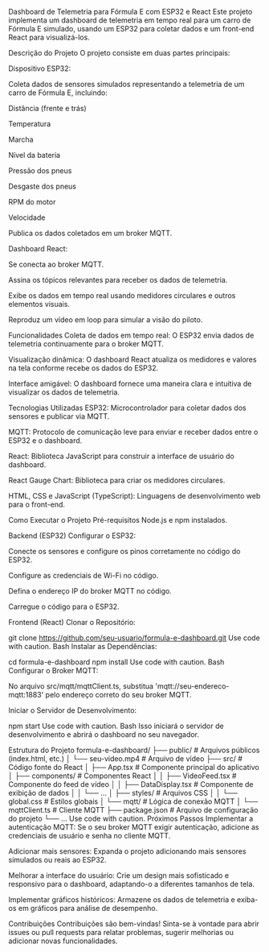 Dashboard de Telemetria para Fórmula E com ESP32 e React
Este projeto implementa um dashboard de telemetria em tempo real para um carro de Fórmula E simulado, usando um ESP32 para coletar dados e um front-end React para visualizá-los.

Descrição do Projeto
O projeto consiste em duas partes principais:

Dispositivo ESP32:

Coleta dados de sensores simulados representando a telemetria de um carro de Fórmula E, incluindo:

Distância (frente e trás)

Temperatura

Marcha

Nível da bateria

Pressão dos pneus

Desgaste dos pneus

RPM do motor

Velocidade

Publica os dados coletados em um broker MQTT.

Dashboard React:

Se conecta ao broker MQTT.

Assina os tópicos relevantes para receber os dados de telemetria.

Exibe os dados em tempo real usando medidores circulares e outros elementos visuais.

Reproduz um vídeo em loop para simular a visão do piloto.

Funcionalidades
Coleta de dados em tempo real: O ESP32 envia dados de telemetria continuamente para o broker MQTT.

Visualização dinâmica: O dashboard React atualiza os medidores e valores na tela conforme recebe os dados do ESP32.

Interface amigável: O dashboard fornece uma maneira clara e intuitiva de visualizar os dados de telemetria.

Tecnologias Utilizadas
ESP32: Microcontrolador para coletar dados dos sensores e publicar via MQTT.

MQTT: Protocolo de comunicação leve para enviar e receber dados entre o ESP32 e o dashboard.

React: Biblioteca JavaScript para construir a interface de usuário do dashboard.

React Gauge Chart: Biblioteca para criar os medidores circulares.

HTML, CSS e JavaScript (TypeScript): Linguagens de desenvolvimento web para o front-end.

Como Executar o Projeto
Pré-requisitos
Node.js e npm instalados.

Backend (ESP32)
Configurar o ESP32:

Conecte os sensores e configure os pinos corretamente no código do ESP32.

Configure as credenciais de Wi-Fi no código.

Defina o endereço IP do broker MQTT no código.

Carregue o código para o ESP32.

Frontend (React)
Clonar o Repositório:

git clone https://github.com/seu-usuario/formula-e-dashboard.git
Use code with caution.
Bash
Instalar as Dependências:

cd formula-e-dashboard
npm install
Use code with caution.
Bash
Configurar o Broker MQTT:

No arquivo src/mqtt/mqttClient.ts, substitua 'mqtt://seu-endereco-mqtt:1883' pelo endereço correto do seu broker MQTT.

Iniciar o Servidor de Desenvolvimento:

npm start
Use code with caution.
Bash
Isso iniciará o servidor de desenvolvimento e abrirá o dashboard no seu navegador.

Estrutura do Projeto
formula-e-dashboard/
  ├── public/                     # Arquivos públicos (index.html, etc.)
  │   └── seu-video.mp4           # Arquivo de vídeo
  ├── src/                        # Código fonte do React
  │   ├── App.tsx                 # Componente principal do aplicativo
  │   ├── components/             # Componentes React
  │   │   ├── VideoFeed.tsx      # Componente do feed de vídeo
  │   │   ├── DataDisplay.tsx     # Componente de exibição de dados
  │   │   └── ...
  │   ├── styles/                 # Arquivos CSS
  │   │   └── global.css          # Estilos globais
  │   └── mqtt/                   # Lógica de conexão MQTT
  │       └── mqttClient.ts       # Cliente MQTT
  ├── package.json                # Arquivo de configuração do projeto
  └── ...
Use code with caution.
Próximos Passos
Implementar a autenticação MQTT: Se o seu broker MQTT exigir autenticação, adicione as credenciais de usuário e senha no cliente MQTT.

Adicionar mais sensores: Expanda o projeto adicionando mais sensores simulados ou reais ao ESP32.

Melhorar a interface do usuário: Crie um design mais sofisticado e responsivo para o dashboard, adaptando-o a diferentes tamanhos de tela.

Implementar gráficos históricos: Armazene os dados de telemetria e exiba-os em gráficos para análise de desempenho.

Contribuições
Contribuições são bem-vindas! Sinta-se à vontade para abrir issues ou pull requests para relatar problemas, sugerir melhorias ou adicionar novas funcionalidades.

